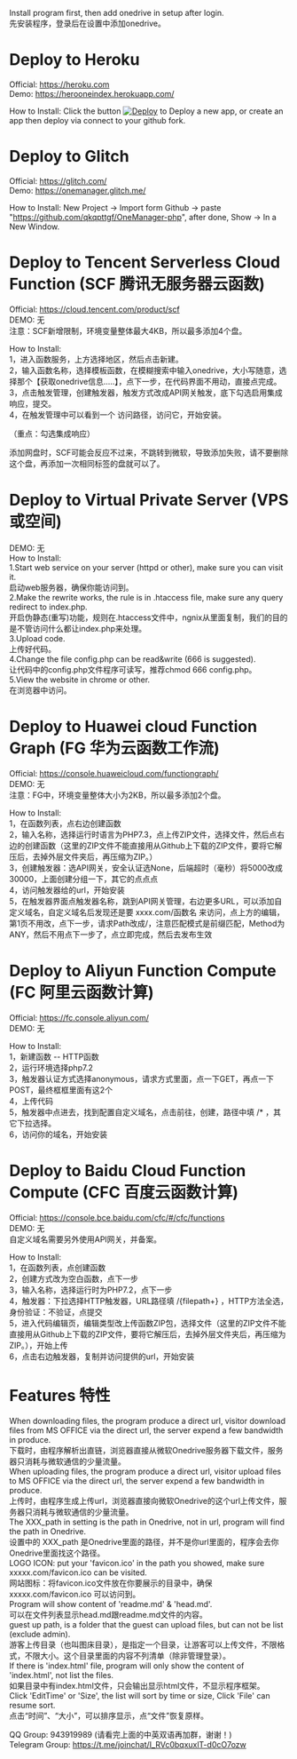 Install program first, then add onedrive in setup after login.  
先安装程序，登录后在设置中添加onedrive。  

# Deploy to Heroku  
Official: https://heroku.com  
Demo: https://herooneindex.herokuapp.com/  

How to Install: Click the button [![Deploy](https://www.herokucdn.com/deploy/button.svg)](https://heroku.com/deploy?template=https://github.com/jqywox/om) to Deploy a new app, or create an app then deploy via connect to your github fork.  


# Deploy to Glitch  
Official: https://glitch.com/  
Demo: https://onemanager.glitch.me/  

How to Install: New Project -> Import form Github -> paste "https://github.com/qkqpttgf/OneManager-php", after done, Show -> In a New Window.  


# Deploy to Tencent Serverless Cloud Function (SCF 腾讯无服务器云函数)  
Official: https://cloud.tencent.com/product/scf  
DEMO:  无  
注意：SCF新增限制，环境变量整体最大4KB，所以最多添加4个盘。  

How to Install:  
1，进入函数服务，上方选择地区，然后点击新建。  
2，输入函数名称，选择模板函数，在模糊搜索中输入onedrive，大小写随意，选择那个【获取onedrive信息.....】，点下一步，在代码界面不用动，直接点完成。  
3，点击触发管理，创建触发器，触发方式改成API网关触发，底下勾选启用集成响应，提交。  
4，在触发管理中可以看到一个 访问路径，访问它，开始安装。  

（重点：勾选集成响应）  
  
添加网盘时，SCF可能会反应不过来，不跳转到微软，导致添加失败，请不要删除这个盘，再添加一次相同标签的盘就可以了。  


# Deploy to Virtual Private Server (VPS 或空间)  
DEMO:  无  
How to Install:  
    1.Start web service on your server (httpd or other), make sure you can visit it.  
    启动web服务器，确保你能访问到。  
    2.Make the rewrite works, the rule is in .htaccess file, make sure any query redirect to index.php.  
    开启伪静态(重写)功能，规则在.htaccess文件中，ngnix从里面复制，我们的目的是不管访问什么都让index.php来处理。  
    3.Upload code.  
    上传好代码。  
    4.Change the file config.php can be read&write (666 is suggested).  
    让代码中的config.php文件程序可读写，推荐chmod 666 config.php。  
    5.View the website in chrome or other.  
    在浏览器中访问。  


# Deploy to Huawei cloud Function Graph (FG 华为云函数工作流)  
Official: https://console.huaweicloud.com/functiongraph/  
DEMO:  无  
注意：FG中，环境变量整体大小为2KB，所以最多添加2个盘。  

How to Install:  
1，在函数列表，点右边创建函数  
2，输入名称，选择运行时语言为PHP7.3，点上传ZIP文件，选择文件，然后点右边的创建函数（这里的ZIP文件不能直接用从Github上下载的ZIP文件，要将它解压后，去掉外层文件夹后，再压缩为ZIP。）  
3，创建触发器：选API网关，安全认证选None，后端超时（毫秒）将5000改成30000，上面创建分组一下，其它的点点点  
4，访问触发器给的url，开始安装  
5，在触发器界面点触发器名称，跳到API网关管理，右边更多URL，可以添加自定义域名，自定义域名后发现还是要 xxxx.com/函数名 来访问，点上方的编辑，第1页不用改，点下一步，请求Path改成/，注意匹配模式是前缀匹配，Method为ANY，然后不用点下一步了，点立即完成，然后去发布生效  


# Deploy to Aliyun Function Compute (FC 阿里云函数计算)  
Official: https://fc.console.aliyun.com/  
DEMO:  无  

How to Install:  
1，新建函数 -- HTTP函数  
2，运行环境选择php7.2  
3，触发器认证方式选择anonymous，请求方式里面，点一下GET，再点一下POST，最终框框里面有这2个  
4，上传代码  
5，触发器中点进去，找到配置自定义域名，点击前往，创建，路径中填 /* ，其它下拉选择。  
6，访问你的域名，开始安装  


# Deploy to Baidu Cloud Function Compute (CFC 百度云函数计算)  
Official: https://console.bce.baidu.com/cfc/#/cfc/functions  
DEMO:  无  
自定义域名需要另外使用API网关，并备案。  

How to Install:  
1，在函数列表，点创建函数  
2，创建方式改为空白函数，点下一步  
3，输入名称，选择运行时为PHP7.2，点下一步  
4，触发器：下拉选择HTTP触发器，URL路径填 /{filepath+} ，HTTP方法全选，身份验证：不验证，点提交  
5，进入代码编辑页，编辑类型改上传函数ZIP包，选择文件（这里的ZIP文件不能直接用从Github上下载的ZIP文件，要将它解压后，去掉外层文件夹后，再压缩为ZIP。），开始上传  
6，点击右边触发器，复制并访问提供的url，开始安装  


# Features 特性  
When downloading files, the program produce a direct url, visitor download files from MS OFFICE via the direct url, the server expend a few bandwidth in produce.  
下载时，由程序解析出直链，浏览器直接从微软Onedrive服务器下载文件，服务器只消耗与微软通信的少量流量。  
When uploading files, the program produce a direct url, visitor upload files to MS OFFICE via the direct url, the server expend a few bandwidth in produce.  
上传时，由程序生成上传url，浏览器直接向微软Onedrive的这个url上传文件，服务器只消耗与微软通信的少量流量。  
The XXX_path in setting is the path in Onedrive, not in url, program will find the path in Onedrive.  
设置中的 XXX_path 是Onedrive里面的路径，并不是你url里面的，程序会去你Onedrive里面找这个路径。  
LOGO ICON: put your 'favicon.ico' in the path you showed, make sure xxxxx.com/favicon.ico can be visited.   
网站图标：将favicon.ico文件放在你要展示的目录中，确保 xxxxx.com/favicon.ico 可以访问到。  
Program will show content of 'readme.md' & 'head.md'.  
可以在文件列表显示head.md跟readme.md文件的内容。  
guest up path, is a folder that the guest can upload files, but can not be list (exclude admin).  
游客上传目录（也叫图床目录），是指定一个目录，让游客可以上传文件，不限格式，不限大小。这个目录里面的内容不列清单（除非管理登录）。  
If there is 'index.html' file, program will only show the content of 'index.html', not list the files.  
如果目录中有index.html文件，只会输出显示html文件，不显示程序框架。  
Click 'EditTime' or 'Size', the list will sort by time or size, Click 'File' can resume sort.  
点击“时间”、“大小”，可以排序显示，点“文件”恢复原样。  

QQ Group: 943919989 (请看完上面的中英双语再加群，谢谢！)  
Telegram Group: https://t.me/joinchat/I_RVc0bqxuxlT-d0cO7ozw  
